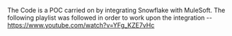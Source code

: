 The Code is a POC carried on by integrating Snowflake with MuleSoft. The following playlist was followed in order to work upon the integration -- https://www.youtube.com/watch?v=YFg_KZE7vHc
